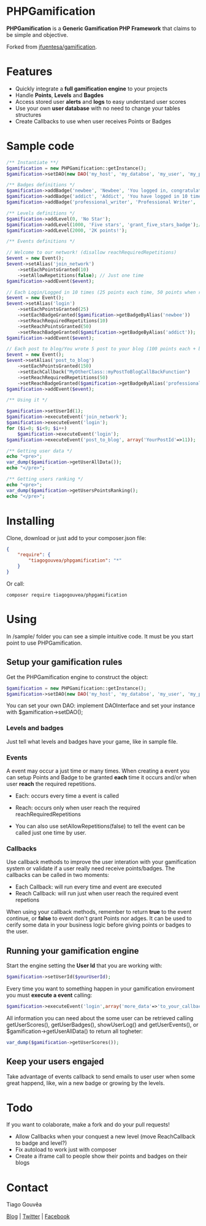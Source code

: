 PHPGamification
===============

**PHPGamification** is a **Generic Gamification PHP Framework** that claims to be simple and objective.

Forked from [jfuentesa/gamification](https://github.com/jfuentesa/gengamification).

# Features

* Quickly integrate a **full gamification engine** to your projects
* Handle **Points**, **Levels** and **Bagdes**
* Access stored user **alerts** and **logs** to easy understand user scores
* Use your own **user database** with no need to change your tables structures
* Create Callbacks to use when user receives Points or Badges

# Sample code

```php
/** Instantiate **/
$gamification = new PHPGamification::getInstance();
$gamification->setDAO(new DAO('my_host', 'my_databse', 'my_user', 'my_pass'));

/** Badges definitions */
$gamification->addBadge('newbee', 'Newbee', 'You logged in, congratulations!');
$gamification->addBadge('addict', 'Addict', 'You have logged in 10 times');
$gamification->addBadge('professional_writer', 'Professional Writer', 'You must write a book! 50 posts!!');

/** Levels definitions */
$gamification->addLevel(0, 'No Star');
$gamification->addLevel(1000, 'Five stars', 'grant_five_stars_badge');// Execute event: grant_five_stars_badge
$gamification->addLevel(2000, '2K points!');

/** Events definitions */

// Welcome to our network! (disallow reachRequiredRepetitions)
$event = new Event();
$event->setAlias('join_network')
    ->setEachPointsGranted(10)
    ->setAllowRepetitions(false); // Just one time
$gamification->addEvent($event);

// Each Login/Logged in 10 times (25 points each time, 50 points when reach 10 times)
$event = new Event();
$event->setAlias('login')
    ->setEachPointsGranted(25)
    ->setEachBadgeGranted($gamification->getBadgeByAlias('newbee'))
    ->setReachRequiredRepetitions(10)
    ->setReachPointsGranted(50)
    ->setReachBadgeGranted($gamification->getBadgeByAlias('addict'));
$gamification->addEvent($event);

// Each post to blog/You wrote 5 post to your blog (100 points each + badge, 1000 points reach)
$event = new Event();
$event->setAlias('post_to_blog')
    ->setEachPointsGranted(150)
    ->setEachCallback("MyOtherClass::myPostToBlogCallBackFunction")
    ->setReachRequiredRepetitions(50)
    ->setReachBadgeGranted($gamification->getBadgeByAlias('professional_writer'));
$gamification->addEvent($event);

/** Using it */

$gamification->setUserId(1);
$gamification->executeEvent('join_network');
$gamification->executeEvent('login');
for ($i=0; $i<9; $i++)
    $gamification->executeEvent('login');
$gamification->executeEvent('post_to_blog', array('YourPostId'=>11));

/** Getting user data */
echo "<pre>";
var_dump($gamification->getUserAllData());
echo "</pre>";

/** Getting users ranking */
echo "<pre>";
var_dump($gamification->getUsersPointsRanking();
echo "</pre>";
```


# Installing

Clone, download or just add to your composer.json file:
```json
{
    "require": {
        "tiagogouvea/phpgamification": "*"
    }
}
```

Or call:

```shell
composer require tiagogouvea/phpgamification
```

# Using

In /sample/ folder you can see a simple intuitive code. It must be you start point to use PHPGamification.

## Setup your gamification rules

Get the PHPGamification engine to construct the object:

```php
$gamification = new PHPGamification::getInstance();
$gamification->setDAO(new DAO('my_host', 'my_databse', 'my_user', 'my_pass'));
```

You can set your own DAO: implement DAOInterface and set your instance with $gamification->setDAO();

### Levels and badges

Just tell what levels and badges have your game, like in sample file.

### Events

A event may occur a just time or many times. When creating a event you can setup Points and Badge to be granted **each** time it occurs and/or when user **reach** the required repetitions.

* Each: occurs every time a event is called
* Reach: occurs only when user reach the required reachRequiredRepetitions

* You can also use setAllowRepetitions(false) to tell the event can be called just one time by user.

### Callbacks

Use callback methods to improve the user interation with your gamification system or validate if a user really need receive points/badges. The callbacks can be called in two moments:

* Each Callback: will run every time and event are executed
* Reach Callback: will run just when user reach the required event repetions

When using your callback methods, remember to return **true** to the event continue, or **false** to event don't grant Points nor adges.
It can be used to cerify some data in your business logic before giving points or badges to the user.

## Running your gamification engine

Start the engine setting the **User Id** that you are working with:

```php
$gamification->setUserId($yourUserId);
```

Every time you want to something happen in your gamification enviroment you must **execute a event** calling:

```php
$gamification->executeEvent('login',array('more_data'=>'to_your_callback'));
```

All information you can need about the some user can be retrieved calling getUserScores(), getUserBadges(), showUserLog() and getUserEvents(), or $gamification->getUserAllData() to return all togheter:

```php
var_dump($gamification->getUserScores());
```

## Keep your users engajed

Take advantage of events callback to send emails to user user when some great happend, like, win a new badge or growing by the levels.

# Todo

If you want to colaborate, make a fork and do your pull requests!

* Allow Callbacks when your conquest a new level (move ReachCallback to badge and level?)
* Fix autoload to work just with composer
* Create a iframe call to people show their points and badges on their blogs

# Contact

Tiago Gouvêa

[Blog](http://www.tiagogouvea.com.br) | [Twitter](https://twitter.com/TiagoGouvea) | [Facebook](https://www.facebook.com/tiagogouvea)
